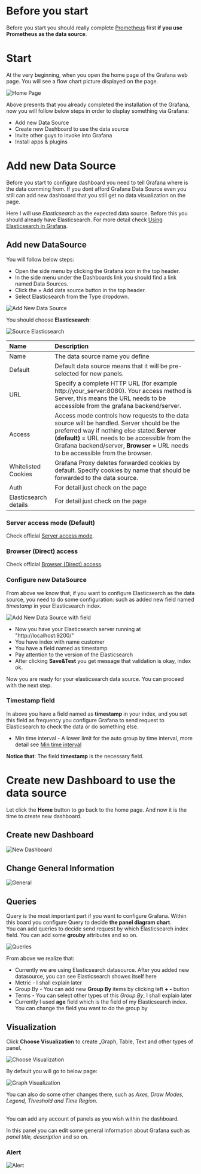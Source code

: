 
# Before you start

Before you start you should really complete [Prometheus](https://github.com/HuangMarco/knowledge-hub/tree/dev/prometheus/01-introduction/01-introduction.md) first **if you use Prometheus as the data source**.

# Start
At the very beginning, when you open the home page of the Grafana web page. You will see a flow chart picture displayed on the page.


![Home Page](https://github.com/HuangMarco/knowledge-hub/blob/dev/zResources/grafana/home-page.jpg)

Above presents that you already completed the installation of the Grafana, now you will follow below steps in order to display something via Grafana:
* Add new Data Source
* Create new Dashboard to use the data source
* Invite other guys to invoke into Grafana
* Install apps & plugins

# Add new Data Source
Before you start to configure dashboard you need to tell Grafana where is the data comming from. If you dont afford Grafana Data Source even you still can add new dashboard that you still get no data visualization on the page.<br>

Here I will use _Elasticsearch_ as the expected data source. Before this you should already have Elasticsearch. For more detail check [Using Elasticsearch in Grafana](https://grafana.com/docs/features/datasources/elasticsearch/).

## Add new DataSource
You will follow below steps:
* Open the side menu by clicking the Grafana icon in the top header.
* In the side menu under the Dashboards link you should find a link named Data Sources.
* Click the + Add data source button in the top header.
* Select Elasticsearch from the Type dropdown.

![Add New Data Source](https://github.com/HuangMarco/knowledge-hub/blob/dev/zResources/grafana/add-new-data-source.jpg)

You should choose **Elasticsearch**:

![Source Elasticsearch](https://github.com/HuangMarco/knowledge-hub/blob/dev/zResources/grafana/source-elasticsearch.jpg)

| Name | Description |
|:---| :--- |
| Name | The data source name you define |
| Default | Default data source means that it will be pre-selected for new panels. |
| URL | Specify a complete HTTP URL (for example http://your_server:8080). Your access method is Server, this means the URL needs to be accessible from the grafana backend/server.  |
| Access | Access mode controls how requests to the data source will be handled. Server should be the preferred way if nothing else stated.**Server (default)** = URL needs to be accessible from the Grafana backend/server, **Browser** = URL needs to be accessible from the browser. |
| Whitelisted Cookies | Grafana Proxy deletes forwarded cookies by default. Specify cookies by name that should be forwarded to the data source.  |
| Auth | For detail just check on the page |
| Elasticsearch details | For detail just check on the page |

### Server access mode (Default)
Check official [Server access mode](https://grafana.com/docs/features/datasources/elasticsearch/#server-access-mode-default).

### Browser (Direct) access
Check official [Browser (Direct) access](https://grafana.com/docs/features/datasources/elasticsearch/#browser-direct-access).

### Configure new DataSource

From above we know that, if you want to configure Elasticsearch as the data source, you need to do some configuration: such as added new field named _timestamp_ in your Elasticsearch index.<br>

![Add New Data Source with field](https://github.com/HuangMarco/knowledge-hub/blob/dev/zResources/grafana/add-new-data-source-2.jpg)

* Now you have your Elasticsearch server running at "http://localhost:9200/"
* You have index with name customer
* You have a field named as timestamp
* Pay attention to the version of the Elasticsearch
* After clicking **Save&Test** you get message that validation is okay, index ok.

Now you are ready for your elasticsearch data source. You can proceed with the next step.

### Timestamp field
In above you have a field named as **timestamp** in your index, and you set this field as frequency you configure Grafana to send request to Elasticsearch to check the data or do something else.
* Min time interval - A lower limit for the auto group by time interval, more detail see [Min time interval](https://grafana.com/docs/features/datasources/elasticsearch/#min-time-interval)

**Notice that**: The field **timestamp** is the necessary field.


# Create new Dashboard to use the data source

Let click the **Home** button to go back to the home page. And now it is the time to create new dashboard.

## Create new Dashboard

![New Dashboard](https://github.com/HuangMarco/knowledge-hub/blob/dev/zResources/grafana/new-dashboard.jpg)

## Change General Information
![General](https://github.com/HuangMarco/knowledge-hub/blob/dev/zResources/grafana/general.jpg)

## Queries
Query is the most important part if you want to configure Grafana. Within this board you configure Query to decide **the panel diagram chart**.
<br>
You can add queries to decide send request by which Elasticsearch index field. You can add some **grouby** attributes and so on.


![Queries](https://github.com/HuangMarco/knowledge-hub/blob/dev/zResources/grafana/queries.jpg)

From above we realize that:
* Currently we are using Elasticsearch datasource. After you added new datasource, you can see Elasticsearch showes itself here
* Metric - I shall explain later
* Group By - You can add new **Group By** items by clicking left **+ -** button
* Terms - You can select other types of this _Group By_, I shall explain later
* Currently I used **age** field which is the field of my Elasticsearch index. You can change the field you want to do the group by


## Visualization

Click **Choose Visualization** to create _Graph, Table, Text and other types of panel.

![Choose Visualization](https://github.com/HuangMarco/knowledge-hub/blob/dev/zResources/grafana/choose-visualization.jpg)

By default you will go to below page:

![Graph Visualization](https://github.com/HuangMarco/knowledge-hub/blob/dev/zResources/grafana/graph-visualization.jpg)

You can also do some other changes there, such as _Axes, Draw Modes, Legend, Threshold and Time Region_.

<br>
You can add any account of panels as you wish within the dashboard.



In this panel you can edit some general information about Grafana such as _panel title, description_ and so on.

### Alert

![Alert](https://github.com/HuangMarco/knowledge-hub/blob/dev/zResources/grafana/alert.jpg)



